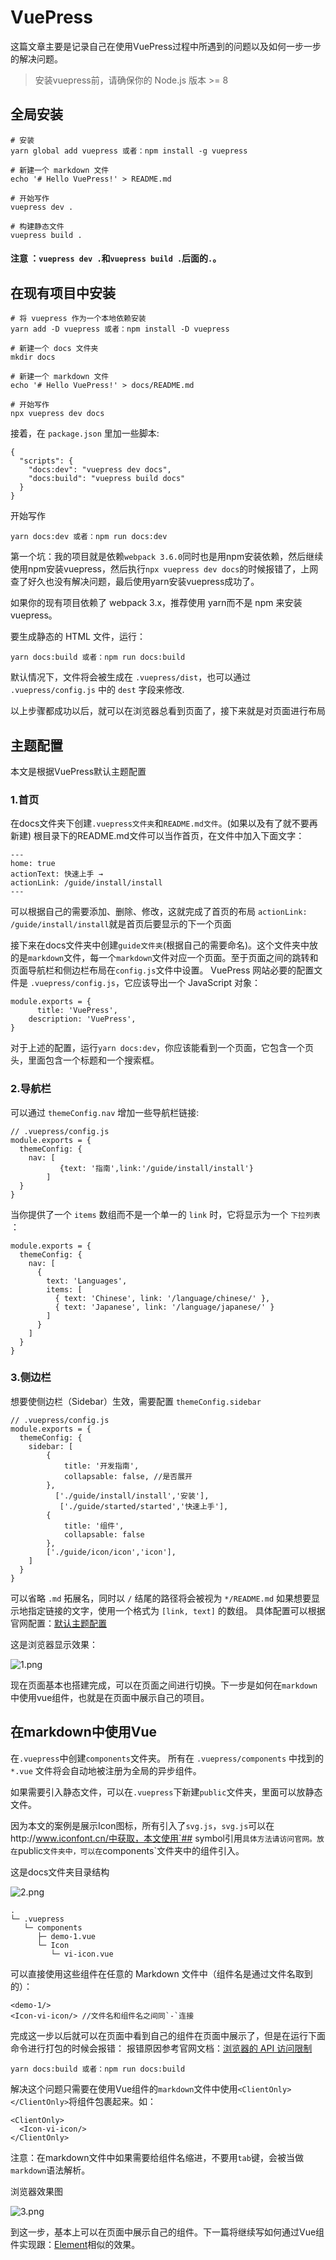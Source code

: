 # VuePress

这篇文章主要是记录自己在使用VuePress过程中所遇到的问题以及如何一步一步的解决问题。

> 安装vuepress前，请确保你的 Node.js 版本 >= 8

## 全局安装

```
# 安装
yarn global add vuepress 或者：npm install -g vuepress

# 新建一个 markdown 文件
echo '# Hello VuePress!' > README.md

# 开始写作
vuepress dev .

# 构建静态文件
vuepress build .
```

#### 注意 ：`vuepress dev .`和`vuepress build .`后面的`.`。

## 在现有项目中安装

```
# 将 vuepress 作为一个本地依赖安装
yarn add -D vuepress 或者：npm install -D vuepress

# 新建一个 docs 文件夹
mkdir docs

# 新建一个 markdown 文件
echo '# Hello VuePress!' > docs/README.md

# 开始写作
npx vuepress dev docs
```

接着，在 `package.json` 里加一些脚本:

```
{
  "scripts": {
    "docs:dev": "vuepress dev docs",
    "docs:build": "vuepress build docs"
  }
}
```

开始写作

```
yarn docs:dev 或者：npm run docs:dev
```

第一个坑：我的项目就是依赖`webpack 3.6.0`同时也是用npm安装依赖，然后继续使用npm安装vuepress，然后执行`npx vuepress dev docs`的时候报错了，上网查了好久也没有解决问题，最后使用yarn安装vuepress成功了。

如果你的现有项目依赖了 webpack 3.x，推荐使用 yarn而不是 npm 来安装 vuepress。

要生成静态的 HTML 文件，运行：

```
yarn docs:build 或者：npm run docs:build
```

默认情况下，文件将会被生成在 `.vuepress/dist`，也可以通过 `.vuepress/config.js` 中的 `dest` 字段来修改.

以上步骤都成功以后，就可以在浏览器总看到页面了，接下来就是对页面进行布局

## 主题配置

本文是根据VuePress默认主题配置

### 1.首页

在docs文件夹下创建`.vuepress文件夹`和`README.md文件`。(如果以及有了就不要再新建)
根目录下的README.md文件可以当作首页，在文件中加入下面文字：

```
---
home: true
actionText: 快速上手 →
actionLink: /guide/install/install
---
```

可以根据自己的需要添加、删除、修改，这就完成了首页的布局
`actionLink: /guide/install/install`就是首页后要显示的下一个页面

接下来在docs文件夹中创建`guide文件夹`(根据自己的需要命名)。这个文件夹中放的是`markdown`文件，每一个`markdown`文件对应一个页面。至于页面之间的跳转和页面导航栏和侧边栏布局在`config.js`文件中设置。
VuePress 网站必要的配置文件是 `.vuepress/config.js`，它应该导出一个 JavaScript 对象：

```
module.exports = {
      title: 'VuePress',
    description: 'VuePress',
}
```

对于上述的配置，运行`yarn docs:dev`，你应该能看到一个页面，它包含一个页头，里面包含一个标题和一个搜索框。

### 2.导航栏

可以通过 `themeConfig.nav` 增加一些导航栏链接:

```
// .vuepress/config.js
module.exports = {
  themeConfig: {
    nav: [       
           {text: '指南',link:'/guide/install/install'}
        ]
  }
}
```

当你提供了一个 `items` 数组而不是一个单一的 `link` 时，它将显示为一个 `下拉列表` ：

```
module.exports = {
  themeConfig: {
    nav: [
      {
        text: 'Languages',
        items: [
          { text: 'Chinese', link: '/language/chinese/' },
          { text: 'Japanese', link: '/language/japanese/' }
        ]
      }
    ]
  }
}
```

### 3.侧边栏

想要使侧边栏（Sidebar）生效，需要配置 `themeConfig.sidebar`

```
// .vuepress/config.js
module.exports = {
  themeConfig: {
    sidebar: [
        {
            title: '开发指南',
            collapsable: false, //是否展开
        },
          ['./guide/install/install','安装'],
           ['./guide/started/started','快速上手'],
        {
            title: '组件',
            collapsable: false
        },
        ['./guide/icon/icon','icon'],
    ]
  }
}
```

可以省略 `.md` 拓展名，同时以 `/` 结尾的路径将会被视为 `*/README.md`
如果想要显示地指定链接的文字，使用一个格式为 `[link, text]` 的数组。
具体配置可以根据官网配置：[默认主题配置](https://vuepress.vuejs.org/zh/theme/default-theme-config.html#侧边栏)

这是浏览器显示效果：

![1.png](https://segmentfault.com/img/remote/1460000017264883)

现在页面基本也搭建完成，可以在页面之间进行切换。下一步是如何在`markdown`中使用vue组件，也就是在页面中展示自己的项目。

## 在markdown中使用Vue

在`.vuepress`中创建`components`文件夹。
所有在 `.vuepress/components` 中找到的 `*.vue` 文件将会自动地被注册为全局的异步组件。

如果需要引入静态文件，可以在`.vuepress`下新建`public`文件夹，里面可以放静态文件。

因为本文的案例是展示Icon图标，所有引入了`svg.js`，`svg.js`可以在http://www.iconfont.cn/中获取，本文使用`## symbol引用`具体方法请访问官网。放在`public`文件夹中，可以在`components`文件夹中的组件引入。

这是docs文件夹目录结构

![2.png](https://segmentfault.com/img/remote/1460000017264884)

```
.
└─ .vuepress
   └─ components
      ├─ demo-1.vue
      └─ Icon
         └─ vi-icon.vue
```

可以直接使用这些组件在任意的 Markdown 文件中（组件名是通过文件名取到的）：

```
<demo-1/>
<Icon-vi-icon/> //文件名和组件名之间同`-`连接
```

完成这一步以后就可以在页面中看到自己的组件在页面中展示了，但是在运行下面命令进行打包的时候会报错：
报错原因参考官网文档：[浏览器的 API 访问限制](https://vuepress.vuejs.org/zh/guide/using-vue.html#浏览器的-api-访问限制)

```
yarn docs:build 或者：npm run docs:build
```

解决这个问题只需要在使用Vue组件的`markdown`文件中使用`<ClientOnly></ClientOnly>`将组件包裹起来。如：

```
<ClientOnly>
  <Icon-vi-icon/>
</ClientOnly>
```

注意：在markdown文件中如果需要给组件名缩进，不要用`tab`键，会被当做`markdown`语法解析。

浏览器效果图

![3.png](https://segmentfault.com/img/remote/1460000017264885)

到这一步，基本上可以在页面中展示自己的组件。下一篇将继续写如何通过Vue组件实现跟：[Element](http://element-cn.eleme.io/#/zh-CN/component/icon)相似的效果。